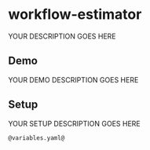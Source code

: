# workflow-estimator

YOUR DESCRIPTION GOES HERE

## Demo

YOUR DEMO DESCRIPTION GOES HERE

## Setup

YOUR SETUP DESCRIPTION GOES HERE

```
@variables.yaml@
```
